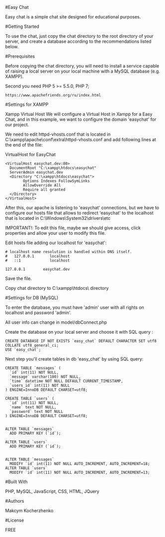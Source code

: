 #Easy Chat

Easy chat is a simple chat site designed for educational purposes.

#Getting Started

To use the chat, just copy the chat directory to the root directory of your server,
and create a database according to the recommendations listed below.

#Prerequisites

Before copying the chat directory, you will need to install a service capable of
raising a local server on your local machine with a MySQL database (e.g. XAMPP).

Second you need PHP 5 >= 5.5.0, PHP 7;

```
https://www.apachefriends.org/ru/index.html
```

#Settings for XAMPP

Xampp Virtual Host
We will configure a Virtual Host in Xampp for a Easy Chat, and in this example,
we want to configure the domain 'easychat' for our project.

We need to edit httpd-vhosts.conf that is located in
C:\xampp\apache\conf\extra\httpd-vhosts.conf and add following lines
at the end of the file:

VirtualHost for EasyChat

```
<VirtualHost easychat.dev:80>
  DocumentRoot "C:\xampp\htdocs\easychat"
  ServerAdmin easychat.dev
  <Directory "C:\xampp\htdocs\easychat">
        Options Indexes FollowSymLinks
        AllowOverride All
        Require all granted
  </Directory>
</VirtualHost>
```
After this, our apache is listening to 'easychat' connections, but we have to
configure our hosts file that allows to redirect 'easychat'
to the localhost that is located in
C:\Windows\System32\drivers\etc

IMPORTANT!: To edit this file, maybe we should give access, click properties
and allow your user to modify this file.

Edit hosts file adding our localhost for 'easychat':

```
# localhost name resolution is handled within DNS itself.
#	127.0.0.1       localhost
#	::1             localhost

127.0.0.1        easychat.dev
```
Save the file.

Copy chat directory to C:\xampp\htdocs\ directory

#Settings for DB (MySQL)

To enter the database, you must have 'admin' user with all rights
on localhost and password 'admin'.

All user info can change in model/dbConnect.php

Create the database on your local server and choose it with SQL query :

```
CREATE DATABASE IF NOT EXISTS `easy_chat` DEFAULT CHARACTER SET utf8 COLLATE utf8_general_ci;
USE `easy_chat`;
```

Next step you'll create tables in db 'easy_chat' by using SQL query:

```
CREATE TABLE `messages` (
  `id` int(11) NOT NULL,
  `message` varchar(100) NOT NULL,
  `time` datetime NOT NULL DEFAULT CURRENT_TIMESTAMP,
  `users_id` int(11) NOT NULL
) ENGINE=InnoDB DEFAULT CHARSET=utf8;

CREATE TABLE `users` (
  `id` int(11) NOT NULL,
  `name` text NOT NULL,
  `password` text NOT NULL
) ENGINE=InnoDB DEFAULT CHARSET=utf8;


ALTER TABLE `messages`
  ADD PRIMARY KEY (`id`);

ALTER TABLE `users`
  ADD PRIMARY KEY (`id`);


ALTER TABLE `messages`
  MODIFY `id` int(11) NOT NULL AUTO_INCREMENT, AUTO_INCREMENT=18;
ALTER TABLE `users`
  MODIFY `id` int(11) NOT NULL AUTO_INCREMENT, AUTO_INCREMENT=13;
```

#Built With

PHP,
MySQL,
JavaScript,
CSS,
HTML,
JQuery

#Authors

Makcym Kocherzhenko

#License

FREE
